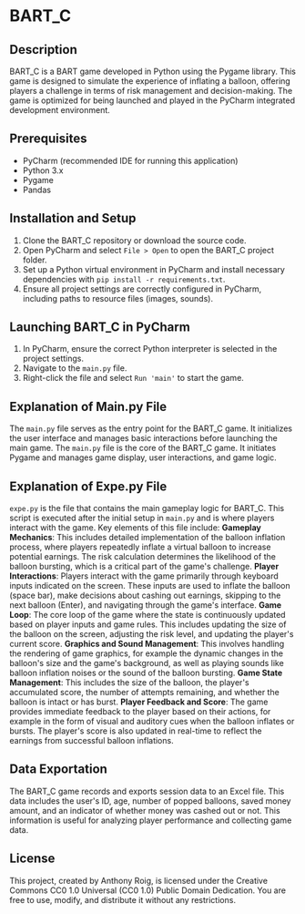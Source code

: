 
# BART_C

## Description
BART_C is a BART game developed in Python using the Pygame library. This game is designed to simulate the experience of inflating a balloon, offering players a challenge in terms of risk management and decision-making. The game is optimized for being launched and played in the PyCharm integrated development environment.

## Prerequisites
- PyCharm (recommended IDE for running this application)
- Python 3.x
- Pygame
- Pandas

## Installation and Setup
1. Clone the BART_C repository or download the source code.
2. Open PyCharm and select `File > Open` to open the BART_C project folder.
3. Set up a Python virtual environment in PyCharm and install necessary dependencies with `pip install -r requirements.txt`.
4. Ensure all project settings are correctly configured in PyCharm, including paths to resource files (images, sounds).

## Launching BART_C in PyCharm
1. In PyCharm, ensure the correct Python interpreter is selected in the project settings.
2. Navigate to the `main.py` file.
3. Right-click the file and select `Run 'main'` to start the game.

## Explanation of Main.py File
The `main.py` file serves as the entry point for the BART_C game. It initializes the user interface and manages basic interactions before launching the main game. The `main.py` file is the core of the BART_C game. It initiates Pygame and manages game display, user interactions, and game logic.

## Explanation of Expe.py File
`expe.py` is the file that contains the main gameplay logic for BART_C. This script is executed after the initial setup in `main.py` and is where players interact with the game. Key elements of this file include:
**Gameplay Mechanics**: This includes detailed implementation of the balloon inflation process, where players repeatedly inflate a virtual balloon to increase potential earnings. The risk calculation determines the likelihood of the balloon bursting, which is a critical part of the game's challenge.
**Player Interactions**: Players interact with the game primarily through keyboard inputs indicated on the screen. These inputs are used to inflate the balloon (space bar), make decisions about cashing out earnings, skipping to the next balloon (Enter), and navigating through the game's interface.
**Game Loop**: The core loop of the game where the state is continuously updated based on player inputs and game rules. This includes updating the size of the balloon on the screen, adjusting the risk level, and updating the player's current score.
**Graphics and Sound Management**: This involves handling the rendering of game graphics, for example the dynamic changes in the balloon's size and the game's background, as well as playing sounds like balloon inflation noises or the sound of the balloon bursting.
**Game State Management**:  This includes the size of the balloon, the player's accumulated score, the number of attempts remaining, and whether the balloon is intact or has burst.
**Player Feedback and Score**: The game provides immediate feedback to the player based on their actions, for example in the form of visual and auditory cues when the balloon inflates or bursts. The player's score is also updated in real-time to reflect the earnings from successful balloon inflations.

## Data Exportation
The BART_C game records and exports session data to an Excel file.
This data includes the user's ID, age, number of popped balloons, saved money amount, and an indicator of whether money was cashed out or not. This information is useful for analyzing player performance and collecting game data.

## License
This project, created by Anthony Roig, is licensed under the Creative Commons CC0 1.0 Universal (CC0 1.0) Public Domain Dedication. You are free to use, modify, and distribute it without any restrictions.
